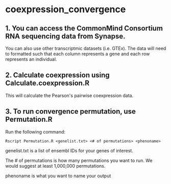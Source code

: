 # coexpression_convergence

## 1. You can access the CommonMind Consortium RNA sequencing data from Synapse. 

You can also use other transcriptmic datasets (i.e. GTEx). 
The data will need to formatted such that each column represents a gene and each row represents an individual. 



## 2. Calculate coexpression using Calculate.coexpression.R

This will calculate the Pearson's pairwise coexpression data.



## 3. To run convergence permutation, use Permutation.R 

Run the following command: 

```
Rscript Permutation.R <genelist.txt> <# of permutations> <phenoname> 
```

genelist.txt is a list of ensembl IDs for your genes of interest. 

The # of permutations is how many permutations you want to run. We would suggest at least 1,000,000 permutations. 

phenoname is what you want to name your output


